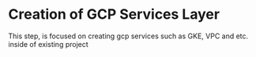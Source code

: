 # Creation of GCP Services Layer

This step, is focused on creating gcp services such as GKE, VPC and etc. inside of existing project

